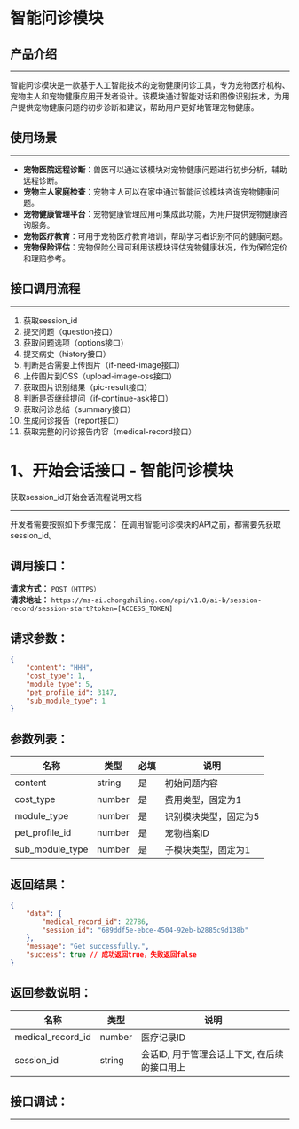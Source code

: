 # 智能问诊模块 

## 产品介绍
---
智能问诊模块是一款基于人工智能技术的宠物健康问诊工具，专为宠物医疗机构、宠物主人和宠物健康应用开发者设计。该模块通过智能对话和图像识别技术，为用户提供宠物健康问题的初步诊断和建议，帮助用户更好地管理宠物健康。

## 使用场景
---
- **宠物医院远程诊断**：兽医可以通过该模块对宠物健康问题进行初步分析，辅助远程诊断。
- **宠物主人家庭检查**：宠物主人可以在家中通过智能问诊模块咨询宠物健康问题。
- **宠物健康管理平台**：宠物健康管理应用可集成此功能，为用户提供宠物健康咨询服务。
- **宠物医疗教育**：可用于宠物医疗教育培训，帮助学习者识别不同的健康问题。
- **宠物保险评估**：宠物保险公司可利用该模块评估宠物健康状况，作为保险定价和理赔参考。

## 接口调用流程
---
1. 获取session_id
2. 提交问题（question接口）
3. 获取问题选项（options接口）
4. 提交病史（history接口）
5. 判断是否需要上传图片（if-need-image接口）
6. 上传图片到OSS（upload-image-oss接口）
7. 获取图片识别结果（pic-result接口）
8. 判断是否继续提问（if-continue-ask接口）
9. 获取问诊总结（summary接口）
10. 生成问诊报告（report接口）
11. 获取完整的问诊报告内容（medical-record接口）


# 1、开始会话接口  - 智能问诊模块
获取session_id开始会话流程说明文档

---

开发者需要按照如下步骤完成：
在调用智能问诊模块的API之前，都需要先获取session_id。

## 调用接口：
**请求方式：** `POST（HTTPS）`  
**请求地址：** `https://ms-ai.chongzhiling.com/api/v1.0/ai-b/session-record/session-start?token=[ACCESS_TOKEN]`

## 请求参数：
```json
{
    "content": "HHH",
    "cost_type": 1,
    "module_type": 5,
    "pet_profile_id": 3147,
    "sub_module_type": 1
}
```

## 参数列表：

| 名称            | 类型   | 必填 | 说明                  |
| --------------- | ------ | ---- | --------------------- |
| content         | string | 是   | 初始问题内容          |
| cost_type       | number | 是   | 费用类型，固定为1     |
| module_type     | number | 是   | 识别模块类型，固定为5 |
| pet_profile_id  | number | 是   | 宠物档案ID            |
| sub_module_type | number | 是   | 子模块类型，固定为1   |

## 返回结果：
```json
{
    "data": {
        "medical_record_id": 22786,
        "session_id": "689ddf5e-ebce-4504-92eb-b2885c9d138b"
    },
    "message": "Get successfully.",
    "success": true // 成功返回true，失败返回false
}
```

## 返回参数说明：
| 名称              | 类型   | 说明                                         |
| ----------------- | ------ | -------------------------------------------- |
| medical_record_id | number | 医疗记录ID                                   |
| session_id        | string | 会话ID, 用于管理会话上下文, 在后续的接口用上 |

## 接口调试：
---
<script setup>
import SwaggerUI from '../../../src/components/SwaggerUI.vue'
</script>

<ClientOnly>
  <SwaggerUI 
    tag="session"
    type="post"
    path="/session-record/session-start" 
  />
</ClientOnly>



